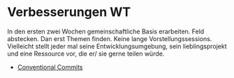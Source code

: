 # Verbesserungen WT

In den ersten zwei Wochen gemeinschaftliche Basis erarbeiten. Feld abstecken. Dan erst Themen finden. Keine lange Vorstellungssessions. Vielleicht stellt jeder mal seine Entwicklungsumgebung, sein lieblingsprojekt und eine Ressource  vor, die er/ sie gerne teilen würde.

- [Conventional Commits](https://www.conventionalcommits.org/en/v1.0.0/)

